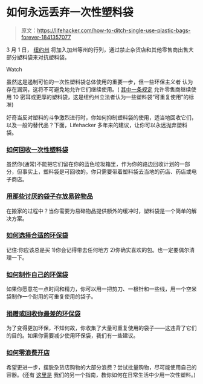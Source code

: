 # 如何永远丢弃一次性塑料袋

> 原文：<https://lifehacker.com/how-to-ditch-single-use-plastic-bags-forever-1841357077>

3 月 1 日， [纽约州](https://www.nytimes.com/2019/03/28/nyregion/plastic-bag-ban-.html) 将加入加州等州的行列，通过禁止杂货店和其他零售商出售大部分塑料袋来对抗塑料袋。

Watch

虽然这是遏制可怕的一次性塑料袋总体使用的重要一步，但一些环保主义者 认为存在漏洞，这将不可避免地允许它们继续使用。( [其中一条规定](https://www.dec.ny.gov/chemical/117781.html) 允许零售商继续使用 10 密耳或更厚的塑料袋，这是纽约州立法者认为一些塑料袋“可重复使用”的标准)

好奇当反对塑料的斗争激烈进行时，你如何抑制塑料袋的使用，适当地回收它们，以及一般的替代品？下面，Lifehacker 多年来的建议，让你可以永远抛弃塑料袋。

### [如何回收一次性塑料袋](https://lifehacker.com/what-do-i-do-with-all-these-plastic-bags-1833972675)

虽然你(通常)不能把它们留在你的蓝色垃圾箱里，作为你的路边回收计划的一部分，但事实上，塑料袋是可回收的。你只需要带着塑料袋去当地的药店、药店或电子商店。

### [用那些讨厌的袋子存放易碎物品](https://lifehacker.com/use-plastic-grocery-bags-to-pack-away-fragile-items-5920032)

在搬家的过程中？当你需要为易碎物品提供额外的缓冲时，塑料袋是一个简单的解决方案。

### [如何选择合适的环保袋](https://lifehacker.com/how-to-actually-use-your-reusable-grocery-bags-1821390104)

记住:你应该总是买 1)你会记得带去任何地方 2)你确实喜欢的包。也一定要偶尔清理一下。

### [如何制作自己的环保袋](https://lifehacker.com/make-a-durable-reusable-grocery-bag-out-of-an-empty-ri-1791884486)

如果你愿意花一点时间和精力，你可以用一把剪刀、一根针和一些线，用一个空米袋制作一个耐用的可重复使用的袋子。

### [捐赠或回收你最差的环保袋](https://lifehacker.com/how-to-get-rid-of-your-worst-reusable-grocery-bags-1835206315)

为了变得更加环保，不知何故，你收集了大量可重复使用的袋子——这违背了它们的目的。如果你需要减少使用环保袋，我们有一些建议。

### [如何零浪费开店](https://lifehacker.com/how-to-zero-waste-grocery-shop-1833064391)

希望更进一步，摆脱杂货店购物的大部分浪费？尝试批量购物，尽可能使用自己的容器。(还有 [这里是](https://lifehacker.com/how-to-stop-using-so-much-disposable-plastic-1830504494) 我们的另一个指南，教你如何在日常生活中少用一次性塑料。)